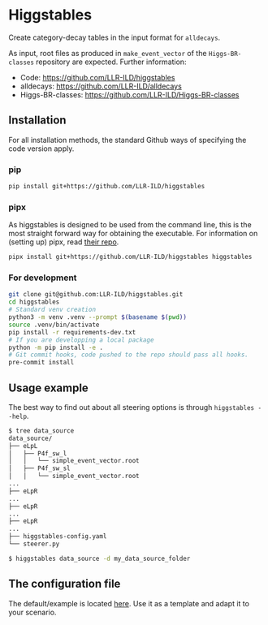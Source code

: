 # Higgstables

Create category-decay tables in the input format for `alldecays`.

As input, root files as produced in `make_event_vector` of the `Higgs-BR-classes` repository are expected.
Further information:
* Code: https://github.com/LLR-ILD/higgstables
* alldecays: https://github.com/LLR-ILD/alldecays
* Higgs-BR-classes: https://github.com/LLR-ILD/Higgs-BR-classes

## Installation

For all installation methods, the standard Github ways
of specifying the code version apply.


### pip

```sh
pip install git+https://github.com/LLR-ILD/higgstables
```

### pipx

As higgstables is designed to be used from the command line,
this is the most straight forward way for obtaining the executable.
For information on (setting up) pipx, read [their repo](https://github.com/pypa/pipx).

```sh
pipx install git+https://github.com/LLR-ILD/higgstables higgstables
```

### For development

```sh
git clone git@github.com:LLR-ILD/higgstables.git
cd higgstables
# Standard venv creation
python3 -m venv .venv --prompt $(basename $(pwd))
source .venv/bin/activate
pip install -r requirements-dev.txt
# If you are developping a local package
python -m pip install -e .
# Git commit hooks, code pushed to the repo should pass all hooks.
pre-commit install
```

## Usage example

The best way to find out about all steering options is through `higgstables --help`.

```sh
$ tree data_source
data_source/
├── eLpL
│   ├── P4f_sw_l
│   │   └── simple_event_vector.root
│   ├── P4f_sw_sl
│   │   └── simple_event_vector.root
...
├── eLpR
...
├── eLpR
...
├── eLpR
...
├── higgstables-config.yaml
└── steerer.py

$ higgstables data_source -d my_data_source_folder
```

## The configuration file

The default/example is located
[here](./src/higgstables/config/higgstables-config.yaml).
Use it as a template and adapt it to your scenario.
